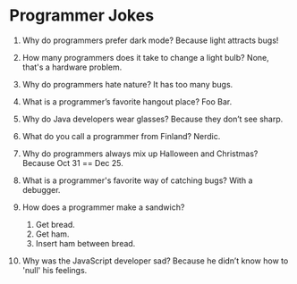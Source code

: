 # Programmer Jokes

1. Why do programmers prefer dark mode?
   Because light attracts bugs!

2. How many programmers does it take to change a light bulb?
   None, that's a hardware problem.

3. Why do programmers hate nature?
   It has too many bugs.

4. What is a programmer’s favorite hangout place?
   Foo Bar.

5. Why do Java developers wear glasses?
   Because they don’t see sharp.

6. What do you call a programmer from Finland?
   Nerdic.

7. Why do programmers always mix up Halloween and Christmas?
   Because Oct 31 == Dec 25.

8. What is a programmer's favorite way of catching bugs?
   With a debugger.

9. How does a programmer make a sandwich?
   1. Get bread.
   2. Get ham.
   3. Insert ham between bread.

10. Why was the JavaScript developer sad?
    Because he didn’t know how to 'null' his feelings.